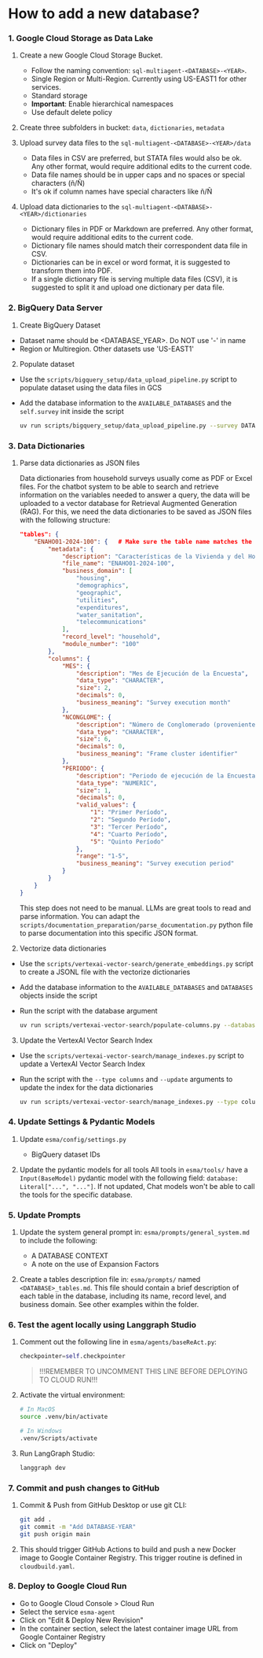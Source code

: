 # How to add a new database?

### 1. Google Cloud Storage as Data Lake

1. Create a new Google Cloud Storage Bucket. 

    - Follow the naming convention: `sql-multiagent-<DATABASE>-<YEAR>`.
    - Single Region or Multi-Region. Currently using US-EAST1 for other services.
    - Standard storage
    - **Important**: Enable hierarchical namespaces
    - Use default delete policy

2. Create three subfolders in bucket: `data`, `dictionaries`, `metadata`

3. Upload survey data files to the `sql-multiagent-<DATABASE>-<YEAR>/data`

    - Data files in CSV are preferred, but STATA files would also be ok. Any other format, would require additional edits to the current code.
    - Data file names should be in upper caps and no spaces or special characters (ñ/Ñ)
    - It's ok if column names have special characters like ñ/Ñ

4. Upload data dictionaries to the `sql-multiagent-<DATABASE>-<YEAR>/dictionaries`

    - Dictionary files in PDF or Markdown are preferred. Any other format, would require additional edits to the current code.
    - Dictionary file names should match their correspondent data file in CSV.
    - Dictionaries can be in excel or word format, it is suggested to transform them into PDF.
    - If a single dictionary file is serving multiple data files (CSV), it is suggested to split it and upload one dictionary per data file.

### 2. BigQuery Data Server

1. Create BigQuery Dataset

- Dataset name should be <DATABASE_YEAR>. Do NOT use '-' in name
- Region or Multiregion. Other datasets use 'US-EAST1'

2. Populate dataset

- Use the `scripts/bigquery_setup/data_upload_pipeline.py` script to populate dataset using the data files in GCS
- Add the database information to the `AVAILABLE_DATABASES` and the `self.survey` init inside the script

    ```bash
    uv run scripts/bigquery_setup/data_upload_pipeline.py --survey DATABASE-YEAR
    ```

### 3. Data Dictionaries

1. Parse data dictionaries as JSON files

    Data dictionaries from household surveys usually come as PDF or Excel files. For the chatbot system to be able to search and retrieve information on the variables needed to answer a query, the data will be uploaded to a vector database for Retrieval Augmented Generation (RAG). For this, we need the data dictionaries to be saved as JSON files with the following structure:

    ```json
    "tables": {
        "ENAHO01-2024-100": {   # Make sure the table name matches the CSV file name
            "metadata": {
                "description": "Características de la Vivienda y del Hogar (Módulo 100)",
                "file_name": "ENAHO01-2024-100",
                "business_domain": [
                    "housing",
                    "demographics",
                    "geographic",
                    "utilities",
                    "expenditures",
                    "water_sanitation",
                    "telecommunications"
                ],
                "record_level": "household",
                "module_number": "100"
            },
            "columns": {
                "MES": {
                    "description": "Mes de Ejecución de la Encuesta",
                    "data_type": "CHARACTER",
                    "size": 2,
                    "decimals": 0,
                    "business_meaning": "Survey execution month"
                },
                "NCONGLOME": {
                    "description": "Número de Conglomerado (proveniente del marco)",
                    "data_type": "CHARACTER",
                    "size": 6,
                    "decimals": 0,
                    "business_meaning": "Frame cluster identifier"
                },
                "PERIODO": {
                    "description": "Periodo de ejecución de la Encuesta",
                    "data_type": "NUMERIC",
                    "size": 1,
                    "decimals": 0,
                    "valid_values": {
                        "1": "Primer Período",
                        "2": "Segundo Período",
                        "3": "Tercer Período",
                        "4": "Cuarto Período",
                        "5": "Quinto Período"
                    },
                    "range": "1-5",
                    "business_meaning": "Survey execution period"
                }
            }
        }
    }
    ```

    This step does not need to be manual. LLMs are great tools to read and parse information. You can adapt the `scripts/documentation_preparation/parse_documentation.py` python file to parse documentation into this specific JSON format.

2. Vectorize data dictionaries

- Use the `scripts/vertexai-vector-search/generate_embeddings.py` script to create a JSONL file with the vectorize dictionaries
- Add the database information to the `AVAILABLE_DATABASES` and `DATABASES` objects inside the script
- Run the script with the database argument

    ```bash
    uv run scripts/vertexai-vector-search/populate-columns.py --database DATABASE-YEAR
    ```

3. Update the VertexAI Vector Search Index

- Use the `scripts/vertexai-vector-search/manage_indexes.py` script to update a VertexAI Vector Search Index
- Run the script with the `--type columns` and `--update` arguments to update the index for the data dictionaries

    ```bash
    uv run scripts/vertexai-vector-search/manage_indexes.py --type columns --update
    ```

### 4. Update Settings & Pydantic Models

1. Update `esma/config/settings.py`
    - BigQuery dataset IDs 

2. Update the pydantic models for all tools
    All tools in `esma/tools/` have a `Input(BaseModel)` pydantic model with the following field: `database: Literal["...", "..."]`. If not updated, Chat models won't be able to call the tools for the specific database.

### 5. Update Prompts

1. Update the system general prompt in: `esma/prompts/general_system.md` to include the following:
    - A DATABASE CONTEXT
    - A note on the use of Expansion Factors

2. Create a tables description file in: `esma/prompts/` named `<DATABASE>_tables.md`. This file should contain a brief description of each table in the database, including its name, record level, and business domain. See other examples within the folder.

### 6. Test the agent locally using Langgraph Studio

1. Comment out the following line in `esma/agents/baseReAct.py`:

    ```python
    checkpointer=self.checkpointer
    ```

    >!!!REMEMBER TO UNCOMMENT THIS LINE BEFORE DEPLOYING TO CLOUD RUN!!!

2. Activate the virtual environment:

    ```bash
    # In MacOS
    source .venv/bin/activate

    # In Windows
    .venv/Scripts/activate
    ```

3. Run LangGraph Studio:

    ```bash
    langgraph dev
    ```

### 7. Commit and push changes to GitHub

1. Commit & Push from GitHub Desktop or use git CLI:

    ```bash
    git add .
    git commit -m "Add DATABASE-YEAR"
    git push origin main
    ```

2. This should trigger GitHub Actions to build and push a new Docker image to Google Container Registry. This trigger routine is defined in `cloudbuild.yaml`.

### 8. Deploy to Google Cloud Run

- Go to Google Cloud Console > Cloud Run
- Select the service `esma-agent`
- Click on "Edit & Deploy New Revision"
- In the container section, select the latest container image URL from Google Container Registry
- Click on "Deploy"